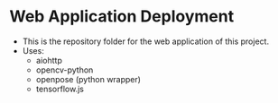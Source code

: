 # Web Application Deployment
* This is the repository folder for the web application of this project.
* Uses:
  * aiohttp
  * opencv-python
  * openpose (python wrapper)
  * tensorflow.js
  
